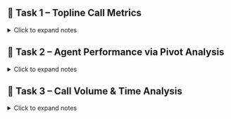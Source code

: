 
## 📁 Task 1 –  Topline Call Metrics

<details>
<summary>Click to expand notes</summary>



![Alt text](https://github.com/RenzieCoding/View_Portfolio/blob/main/Images/Excel/CCEP/asset_ccep/asset_task1.png?raw=true)

### ✨Assumptions

- converted time columns to durations
- Recomputed Total Handled Time because of minor discrepancies with the given data

</details>

## 📁 Task 2 –  Agent Performance via Pivot Analysis

<details>
<summary>Click to expand notes</summary>

### ✨Agent Performance using Pivot


![Alt text](https://github.com/RenzieCoding/View_Portfolio/blob/main/Images/Excel/CCEP/asset_ccep/asset_task2_1.png?raw=true)


### ✨Top 10 agents

![Alt text](https://github.com/RenzieCoding/View_Portfolio/blob/main/Images/Excel/CCEP/asset_ccep/asset_task2_2.png?raw=true)


### ✨Findings

- James,Mark,Liz, and Patrick although having high interaction counts, they maintained their average handle time less than or equal to 6 minutes and 7 seconds per interaction with the fastest performing at 4 minutes and 10 seconds



</details>

## 📁 Task 3 –   Call Volume & Time Analysis

<details>
<summary>Click to expand notes</summary>

### ✨Call Volume & Time Analysis(Breakdown and Heatmap)


![Alt text](https://github.com/RenzieCoding/View_Portfolio/blob/main/Images/Excel/CCEP/asset_ccep/asset_task3_1.png?raw=true)

### ✨Findings: The highest call volume: 595  calls on a Monday at 11 AM.

### ✨Line Charts: Call Volume by Hour


![Alt text](https://github.com/RenzieCoding/View_Portfolio/blob/main/Images/Excel/CCEP/asset_ccep/asset_task3_2.png?raw=true)

### ✨Findings: Call Volume begins to rise at 7 AM, marking the start of operational demand.Volume peaks shartply at 11 am, sustaining high levels through 2 PM that is the core window of customer engagement.
A gradual decline begins at 3 pm.
By 11 PM, the calls reaches its lowest activity state, indicating minimial inbound traffic.

### ✨Findings: Call Volume begins to rise at 7 AM, marking the start of operational demand.Volume peaks shartply at 11 am, sustaining high levels through 2 PM that is the core window of customer engagement.
A gradual decline begins at 3 pm.
By 11 PM, the calls reaches its lowest activity state, indicating minimial inbound traffic.

### ✨Additional observations and Recommendations


![Alt text](https://github.com/RenzieCoding/View_Portfolio/blob/main/Images/Excel/CCEP/asset_ccep/asset_task3_3.png?raw=true)

### ✨Recommendations: 
We can push for part time employees as an additional resources during Monday.Second, we could strategically ensure that  employees with good AHT during Monday, Tuesday, and Friday are present.
We can push for part time employees as an additional resources during Monday, Tuesday and Friday starting 7 am to 4 pm as additional resources for the sustained call intensity starting  from 11 AM to 2 PM.Second, we could strategically ensure that  employees with good AHT during Monday, Tuesday, and Friday are present .

                       




</details>
